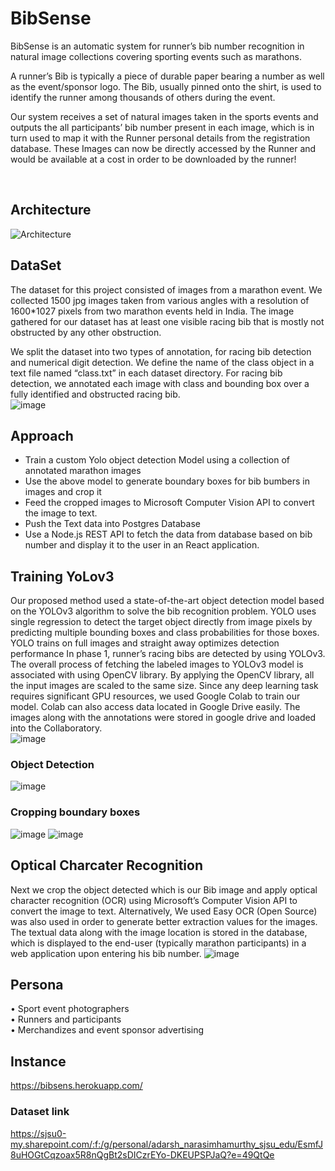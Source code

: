 # BibSense
BibSense is an automatic system for runner’s bib number recognition in natural image collections covering sporting events such as marathons.

A runner’s Bib is typically a piece of durable paper bearing a number as well as the event/sponsor logo. The Bib, usually pinned onto the shirt, is used to identify the runner among thousands of others during the event. 

Our system receives a set of natural images taken in the sports events and outputs the all participants’ bib number present in each image, which is in turn used to map it with the Runner personal details from the registration database. These Images can now be directly accessed by the Runner and would be available at a cost in order to be downloaded by the runner!

<br/>

## Architecture
![Architecture](https://github.com/sjsucmpe272-fall21/BibSense/blob/main/architecture.jpg)

## DataSet
The dataset for this project consisted of images from a marathon event. We collected 1500 jpg images taken from various angles with a resolution of 1600*1027 pixels from two marathon events held in India. The image gathered for our dataset has at least one visible racing bib that is mostly not obstructed by any other obstruction.

We split the dataset into two types of annotation, for racing bib detection and numerical digit detection. We define the name of the class object in a text file named “class.txt” in each dataset directory. For racing bib detection, we annotated each image with class and bounding box over a fully identified and obstructed racing bib.<br/>
![image](https://user-images.githubusercontent.com/89804212/191203289-97694fb4-38d2-4529-8ea7-d7a88d09d81f.png)


## Approach <br/>
- Train a custom Yolo object detection Model using a collection of annotated marathon images
- Use the above model to generate boundary boxes for bib bumbers in images and crop it
- Feed the cropped images to Microsoft Computer Vision API to convert the image to text.
- Push the Text data into Postgres Database
- Use a Node.js REST API to fetch the data from database based on bib number and display it to the user in an React application. 

## Training YoLov3
Our proposed method used a state-of-the-art object detection model based on the YOLOv3 algorithm to solve the bib recognition problem. 
YOLO  uses single regression to detect the target object directly from image pixels  by predicting multiple bounding boxes and class probabilities for those boxes. YOLO trains on full images and straight away optimizes detection performance
In phase 1, runner’s racing bibs are detected by using YOLOv3. The overall process of fetching the labeled images to YOLOv3 model is associated with using OpenCV library. By applying the OpenCV library, all the input images are scaled to the same size.
Since any deep learning task requires significant GPU resources, we used Google Colab to train our model. Colab can also access data located in Google Drive easily. The images along with the annotations were stored in google drive and loaded into the Collaboratory. <br/>
![image](https://user-images.githubusercontent.com/89804212/191203552-7f243df4-47ff-4694-8f22-da73ff1a3366.png)
<br/>
### Object Detection
![image](./Yolo_object_detection/output/tagged_images/IMG_6921-X3.png)

### Cropping boundary boxes
![image](./Yolo_object_detection/output/cropped_images/IMG_6921-X3_1166.png)
![image](./Yolo_object_detection/output/cropped_images/IMG_6921-X3_353.png)
## Optical Charcater Recognition

Next we crop the object detected which is our Bib image and apply optical character recognition (OCR) using Microsoft’s Computer Vision API to convert the image to text. Alternatively, We used Easy OCR (Open Source) was also used in order to generate better extraction values for the images.
The textual data along with the image location is stored in the database, which is displayed to the end-user (typically marathon participants) in a web application upon entering his bib number.
![image](https://user-images.githubusercontent.com/89804212/191203757-202a5d96-2fa5-4a38-82b6-7f78bc896cc2.png)


## Persona  <br/>
•	Sport event photographers <br/>
•	Runners and participants <br/>
•	Merchandizes and event sponsor advertising <br/>

## Instance
https://bibsens.herokuapp.com/



### Dataset link <br/>
https://sjsu0-my.sharepoint.com/:f:/g/personal/adarsh_narasimhamurthy_sjsu_edu/EsmfJ8uHOGtCqzoax5R8nQgBt2sDICzrEYo-DKEUPSPJaQ?e=49QtQe


